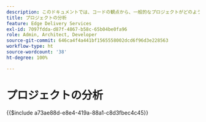 ```yaml
---
description: このドキュメントでは、コードの観点から、一般的なプロジェクトがどのように表示されるかを説明します。このドキュメントを読む前に、はじめに - 開発者向けチュートリアルの内容を理解しておいてください。
title: プロジェクトの分析
feature: Edge Delivery Services
exl-id: 7097fdda-d87f-4867-b58c-65b04be0fa96
role: Admin, Architect, Developer
source-git-commit: 646ca4f4a441bf1565558002dcd6f96d3e228563
workflow-type: ht
source-wordcount: '38'
ht-degree: 100%

---
```


# プロジェクトの分析

{{$include a73ae88d-e8e4-419a-88a1-c8d3fbec4c45}}
